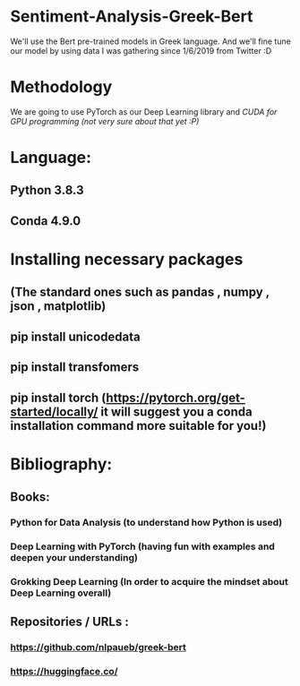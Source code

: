 # Sentiment-Analysis-Greek-Bert
 We'll use the Bert pre-trained models in Greek language. And we'll fine tune our model by using data I was gathering since 1/6/2019 from Twitter :D
 
# Methodology
 We are going to use PyTorch as our Deep Learning library and _CUDA for GPU programming (not very sure about that yet :P)_
 
# Language:
## Python 3.8.3
## Conda 4.9.0


# Installing necessary packages
## (The standard ones such as pandas , numpy , json , matplotlib)
## pip install unicodedata
## pip install transfomers
## pip install torch (https://pytorch.org/get-started/locally/ it will suggest you a conda installation command more suitable for you!)

# Bibliography:
## Books:
### Python for Data Analysis (to understand how Python is used)
### Deep Learning with PyTorch (having fun with examples and deepen your understanding)
### Grokking Deep Learning (In order to acquire the mindset about Deep Learning overall)
## Repositories / URLs :
### https://github.com/nlpaueb/greek-bert
### https://huggingface.co/

